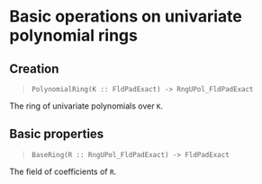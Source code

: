 # Basic operations on univariate polynomial rings

## Creation

> `PolynomialRing(K :: FldPadExact) -> RngUPol_FldPadExact`

The ring of univariate polynomials over `K`.

## Basic properties

> `BaseRing(R :: RngUPol_FldPadExact) -> FldPadExact`

The field of coefficients of `R`.
